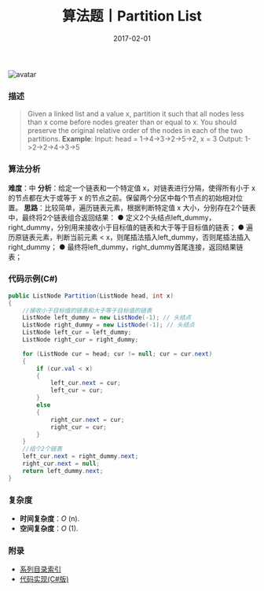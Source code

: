 ﻿---
title: 算法题丨Partition List
tags:
  - 算法
  - 编程技巧
  - 数据结构
categories: 计算机基础
date: 2017-02-01
---
![avatar](https://mysite.bj.bcebos.com/images/articles/83c8327c-1d8c-4ca0-9a05-bbdf01e1f59b.jpg)

### 描述
>Given a linked list and a value x, partition it such that all nodes less than x come before nodes greater than or equal to x.
You should preserve the original relative order of the nodes in each of the two partitions.
**Example**:
Input: head = 1->4->3->2->5->2, x = 3
Output: 1->2->2->4->3->5

<!-- more -->

### 算法分析
**难度**：中
**分析**：给定一个链表和一个特定值 x，对链表进行分隔，使得所有小于 x 的节点都在大于或等于 x 的节点之前。保留两个分区中每个节点的初始相对位置。
**思路**：比较简单，遍历链表元素，根据判断特定值 x 大小，分别存在2个链表中，最终将2个链表组合返回结果：
● 定义2个头结点left_dummy，right_dummy，分别用来接收小于目标值的链表和大于等于目标值的链表；
● 遍历原链表元素，判断当前元素 < x，则尾插法插入left_dummy，否则尾插法插入right_dummy；
● 最终将left_dummy，right_dummy首尾连接，返回结果链表；

### 代码示例(C#)
```csharp
public ListNode Partition(ListNode head, int x)
{
    //接收小于目标值的链表和大于等于目标值的链表
    ListNode left_dummy = new ListNode(-1); // 头结点
    ListNode right_dummy = new ListNode(-1); // 头结点
    ListNode left_cur = left_dummy;
    ListNode right_cur = right_dummy;

    for (ListNode cur = head; cur != null; cur = cur.next)
    {
        if (cur.val < x)
        {
            left_cur.next = cur;
            left_cur = cur;
        }
        else
        {
            right_cur.next = cur;
            right_cur = cur;
        }
    }
    //组个2个链表
    left_cur.next = right_dummy.next;
    right_cur.next = null;
    return left_dummy.next;
}
```

### 复杂度
- **时间复杂度**：*O* (n). 
- **空间复杂度**：*O* (1).

### 附录
- [系列目录索引](/posts/algorithm/index/)
- [代码实现(C#版)](https://github.com/lizzie2008/LeetCode.git)